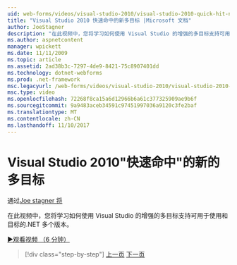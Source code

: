 ```yaml
---
uid: web-forms/videos/visual-studio-2010/visual-studio-2010-quick-hit-new-multi-targeting
title: "Visual Studio 2010 快速命中的新多目标 |Microsoft 文档"
author: JoeStagner
description: "在此视频中，您将学习如何使用 Visual Studio 的增强的多目标支持可用于使用和目标的.NET 多个版本。"
ms.author: aspnetcontent
manager: wpickett
ms.date: 11/11/2009
ms.topic: article
ms.assetid: 2ad38b3c-7297-4de9-8421-75c8907401dd
ms.technology: dotnet-webforms
ms.prod: .net-framework
msc.legacyurl: /web-forms/videos/visual-studio-2010/visual-studio-2010-quick-hit-new-multi-targeting
msc.type: video
ms.openlocfilehash: 72268f8ca15a6d12966b6a61c377325909ae9b6f
ms.sourcegitcommit: 9a9483aceb34591c97451997036a9120c3fe2baf
ms.translationtype: MT
ms.contentlocale: zh-CN
ms.lasthandoff: 11/10/2017
---
```

<a name="visual-studio-2010-quick-hit---new-multi-targeting"></a>Visual Studio 2010"快速命中"的新的多目标
====================
通过[Joe stagner 将](https://github.com/JoeStagner)

在此视频中，您将学习如何使用 Visual Studio 的增强的多目标支持可用于使用和目标的.NET 多个版本。

[&#9654;观看视频 （6 分钟）](https://channel9.msdn.com/Blogs/ASP-NET-Site-Videos/visual-studio-2010-quick-hit-new-multi-targeting)

>[!div class="step-by-step"]
[上一页](visual-studio-2010-quick-hit-new-web-project-template.md)
[下一页](visual-studio-2010-quick-hit-websites-instead-of-web-projects.md)
